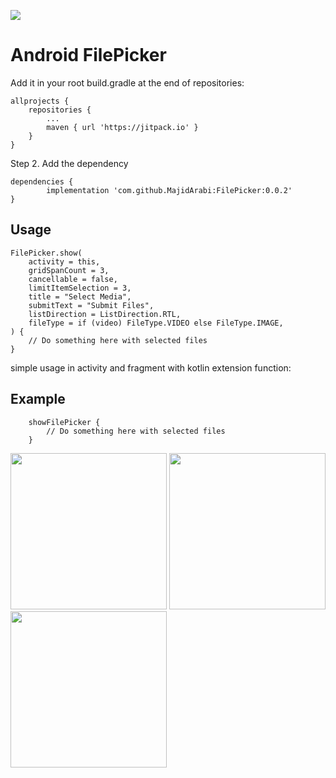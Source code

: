 [![](https://jitpack.io/v/MajidArabi/FilePicker.svg)](https://jitpack.io/#MajidArabi/FilePicker)

# Android FilePicker

Add it in your root build.gradle at the end of repositories:

	allprojects {
		repositories {
			...
			maven { url 'https://jitpack.io' }
		}
	}
  
Step 2. Add the dependency

	dependencies {
	        implementation 'com.github.MajidArabi:FilePicker:0.0.2'
	}
	

## Usage
	
	FilePicker.show(
	    activity = this,
	    gridSpanCount = 3,
	    cancellable = false,
	    limitItemSelection = 3,
	    title = "Select Media",
	    submitText = "Submit Files",
	    listDirection = ListDirection.RTL,
	    fileType = if (video) FileType.VIDEO else FileType.IMAGE,
	) {
	    // Do something here with selected files
	}

simple usage in activity and fragment with kotlin extension function:

## Example

        showFilePicker { 
            // Do something here with selected files
        }
	
<img src="https://github.com/MajidArabi/FilePicker/blob/master/Screenshot_20220225-232932.png" width="250" />
<img src="https://github.com/MajidArabi/FilePicker/blob/master/Screenshot_20220225-233059.png" width="250" />
<img src="https://github.com/MajidArabi/FilePicker/blob/master/Screenshot_20220225-233013.png" width="250" />
